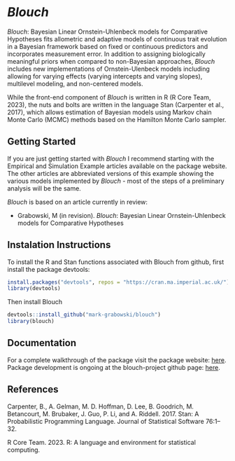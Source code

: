 
<!-- README.md is generated from README.Rmd. Please edit that file -->

# *Blouch*

<!-- badges: start -->
<!-- badges: end -->

*Blouch*: Bayesian Linear Ornstein-Uhlenbeck models for Comparative
Hypotheses fits allometric and adaptive models of continuous trait
evolution in a Bayesian framework based on fixed or continuous
predictors and incorporates measurement error. In addition to assigning
biologically meaningful priors when compared to non-Bayesian approaches,
*Blouch* includes new implementations of Ornstein-Ulenbeck models
including allowing for varying effects (varying intercepts and varying
slopes), multilevel modeling, and non-centered models.

While the front-end component of *Blouch* is written in R (R Core Team,
2023), the nuts and bolts are written in the language Stan (Carpenter et
al., 2017), which allows estimation of Bayesian models using Markov
chain Monte Carlo (MCMC) methods based on the Hamilton Monte Carlo
sampler.

## Getting Started

If you are just getting started with *Blouch* I recommend starting with
the Empirical and Simulation Example articles available on the package website. The
other articles are abbreviated versions of this example showing the
various models implemented by *Blouch* - most of the steps of a
preliminary analysis will be the same.

*Blouch* is based on an article currently in review:

- Grabowski, M (in revision). *Blouch*: Bayesian Linear
  Ornstein-Uhlenbeck models for Comparative Hypotheses

## Instalation Instructions

To install the R and Stan functions associated with Blouch from github,
first install the package devtools:

``` r
install.packages("devtools", repos = "https://cran.ma.imperial.ac.uk/")
library(devtools)
```

Then install Blouch

``` r
devtools::install_github("mark-grabowski/blouch")
library(blouch)
```

## Documentation

For a complete walkthrough of the package visit the package website:
<a href="https://mark-grabowski.github.io/blouch/" title="here.">here</a>.
Package development is ongoing at the blouch-project github page:
<a href="https://mark-grabowski.github.io/blouch-project/" title="here.">here</a>.

## References

Carpenter, B., A. Gelman, M. D. Hoffman, D. Lee, B. Goodrich, M.
Betancourt, M. Brubaker, J. Guo, P. Li, and A. Riddell. 2017. Stan: A
Probabilistic Programming Language. Journal of Statistical Software
76:1–32.

R Core Team. 2023. R: A language and environment for statistical
computing.

